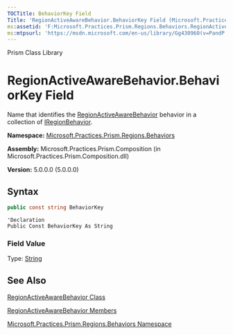 ```yaml
---
TOCTitle: BehaviorKey Field
Title: 'RegionActiveAwareBehavior.BehaviorKey Field (Microsoft.Practices.Prism.Regions.Behaviors)'
ms:assetid: 'F:Microsoft.Practices.Prism.Regions.Behaviors.RegionActiveAwareBehavior.BehaviorKey'
ms:mtpsurl: 'https://msdn.microsoft.com/en-us/library/Gg430960(v=PandP.50)'
---
```


Prism Class Library

# RegionActiveAwareBehavior.BehaviorKey Field

Name that identifies the [RegionActiveAwareBehavior](https://msdn.microsoft.com/en-us/library/microsoft.practices.prism.regions.behaviors.regionactiveawarebehavior(v=pandp.50)) behavior in a collection of [IRegionBehavior](https://msdn.microsoft.com/en-us/library/microsoft.practices.prism.regions.iregionbehavior(v=pandp.50)).

**Namespace:** [Microsoft.Practices.Prism.Regions.Behaviors](https://msdn.microsoft.com/en-us/library/microsoft.practices.prism.regions.behaviors(v=pandp.50))

**Assembly:** Microsoft.Practices.Prism.Composition (in Microsoft.Practices.Prism.Composition.dll)

**Version:** 5.0.0.0 (5.0.0.0)

## Syntax

```C#
public const string BehaviorKey
```

```VB
'Declaration
Public Const BehaviorKey As String
```

### Field Value

Type: [String](http://msdn2.microsoft.com/en-us/library/s1wwdcbf)

## See Also

[RegionActiveAwareBehavior Class](https://msdn.microsoft.com/en-us/library/microsoft.practices.prism.regions.behaviors.regionactiveawarebehavior(v=pandp.50))

[RegionActiveAwareBehavior Members](https://msdn.microsoft.com/en-us/library/microsoft.practices.prism.regions.behaviors.regionactiveawarebehavior_members(v=pandp.50))

[Microsoft.Practices.Prism.Regions.Behaviors Namespace](https://msdn.microsoft.com/en-us/library/microsoft.practices.prism.regions.behaviors(v=pandp.50))
